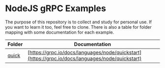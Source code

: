 # NodeJS gRPC Examples

The purpose of this repository is to collect and study for personal use. If you want to learn it too, feel free to clone. There is also a table for folder mapping with some documentation for each example.

|Folder|Documentation|
|--|--|
|[quick](quick/README.md)|[https://grpc.io/docs/languages/node/quickstart](https://grpc.io/docs/languages/node/quickstart)|

